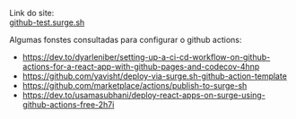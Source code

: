 Link do site:<br/>
[github-test.surge.sh](github-test.surge.sh)

Algumas fonstes consultadas para configurar o github actions: <br/>
* https://dev.to/dyarleniber/setting-up-a-ci-cd-workflow-on-github-actions-for-a-react-app-with-github-pages-and-codecov-4hnp
* https://github.com/yavisht/deploy-via-surge.sh-github-action-template
* https://github.com/marketplace/actions/publish-to-surge-sh
* https://dev.to/usamasubhani/deploy-react-apps-on-surge-using-github-actions-free-2h7i
